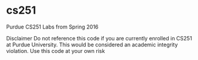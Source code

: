 # cs251

Purdue CS251 Labs from Spring 2016

Disclaimer Do not reference this code if you are currently enrolled in CS251 at Purdue University. This would be considered an academic integrity violation. Use this code at your own risk
